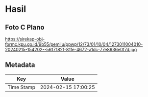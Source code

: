 # Hasil

## Foto C Plano

https://sirekap-obj-formc.kpu.go.id/9b55/pemilu/ppwp/12/73/01/10/04/1273011004010-20240215-154202--5617182f-81fe-4672-a1dc-77e8936e0f7d.jpg


## Metadata

| Key        | Value               |
| ---------- | ------------------- |
| Time Stamp | 2024-02-15 17:00:25 |



